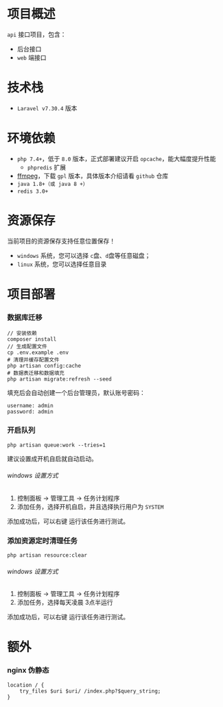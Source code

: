 # 项目概述

`api` 接口项目，包含：

- 后台接口
- `web` 端接口

# 技术栈

 - `Laravel v7.30.4` 版本

# 环境依赖
- `php 7.4+`，低于 `8.0` 版本，正式部署建议开启 `opcache`，能大幅度提升性能
    - `phpredis` 扩展
- [ffmpeg](http://ffmpeg.org/)，下载 `gpl` 版本，具体版本介绍请看 `github` 仓库
- `java 1.8+（或 java 8 +）`
- `redis 3.0+`

# 资源保存

当前项目的资源保存支持任意位置保存！

- `windows` 系统，您可以选择 `c`盘、`d`盘等任意磁盘；
- `linux` 系统，您可以选择任意目录

# 项目部署

### 数据库迁移

```text
// 安装依赖
composer install
// 生成配置文件
cp .env.example .env
# 清理并缓存配置文件
php artisan config:cache
# 数据表迁移和数据填充
php artisan migrate:refresh --seed
```

填充后会自动创建一个后台管理员，默认账号密码：

```text
username: admin
password: admin
```

### 开启队列

```text
php artisan queue:work --tries=1
```

建议设置成开机自启就自动启动。

###### windows 设置方式

1. 控制面板 -> 管理工具 -> 任务计划程序
2. 添加任务，选择开机自启，并且选择执行用户为 `SYSTEM`

添加成功后，可以右键 运行该任务进行测试。

### 添加资源定时清理任务

```text
php artisan resource:clear
```

###### windows 设置方式

1. 控制面板 -> 管理工具 -> 任务计划程序
2. 添加任务，选择每天凌晨 3点半运行

添加成功后，可以右键 运行该任务进行测试。


# 额外

### nginx 伪静态

```text
location / {
    try_files $uri $uri/ /index.php?$query_string;
}
```
